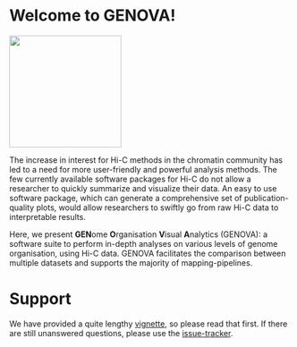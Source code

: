 # Welcome to GENOVA!

<img src="https://github.com/robinweide/GENOVA/raw/master/LOGO.jpg" width="200">

The increase in interest for Hi-C methods in the chromatin community has led to a need for more user-friendly and powerful analysis methods. The few currently available software packages for Hi-C do not allow a researcher to quickly summarize and visualize their data. An easy to use software package, which can generate a comprehensive set of publication-quality plots, would allow researchers to swiftly go from raw Hi-C data to interpretable results. 

Here, we present **GEN**ome **O**rganisation **V**isual **A**nalytics (GENOVA): a software suite to perform in-depth analyses on various levels of genome organisation, using Hi-C data. GENOVA facilitates the comparison between multiple datasets and supports the majority of mapping-pipelines.

# Support
We have provided a quite lengthy [vignette](https://github.com/robinweide/GENOVA/blob/master/vignettes/GENOVA_vignette.pdf), so please read that first. If there are still unanswered questions, please use the [issue-tracker](https://github.com/robinweide/GENOVA/issues).

